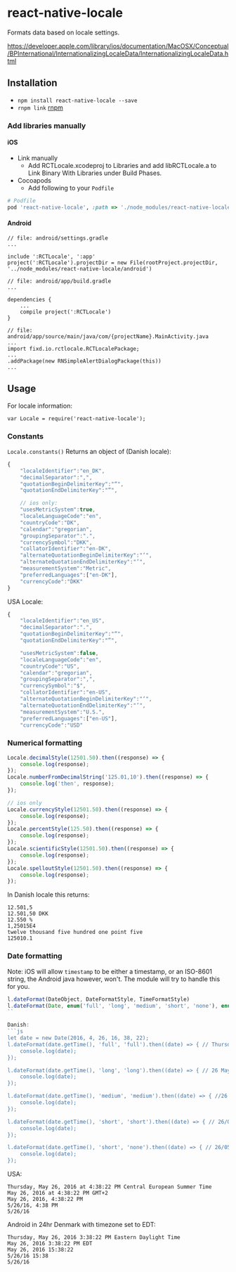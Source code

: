 # react-native-locale

Formats data based on locale settings.

https://developer.apple.com/library/ios/documentation/MacOSX/Conceptual/BPInternational/InternationalizingLocaleData/InternationalizingLocaleData.html

## Installation

- `npm install react-native-locale --save`
- `rnpm link` [rnpm](https://github.com/rnpm/rnpm)

### Add libraries manually

#### iOS

- Link manually
  - Add RCTLocale.xcodeproj to Libraries and add libRCTLocale.a to Link Binary With Libraries under Build Phases.
- Cocoapods
  - Add following to your `Podfile`

```ruby
# Podfile
pod 'react-native-locale', :path => './node_modules/react-native-locale'
```

#### Android

```
// file: android/settings.gradle
...

include ':RCTLocale', ':app'
project(':RCTLocale').projectDir = new File(rootProject.projectDir, '../node_modules/react-native-locale/android')
```

```
// file: android/app/build.gradle
...

dependencies {
    ...
    compile project(':RCTLocale')
}
```

```
// file: android/app/source/main/java/com/{projectName}.MainActivity.java
...
import fixd.io.rctlocale.RCTLocalePackage;
...
.addPackage(new RNSimpleAlertDialogPackage(this))
...
```

## Usage

For locale information:

`var Locale = require('react-native-locale');`

### Constants

`Locale.constants()` Returns an object of (Danish locale):

```js
{
	"localeIdentifier":"en_DK",
	"decimalSeparator":",",
	"quotationBeginDelimiterKey":"“",
	"quotationEndDelimiterKey":"”",

	// ios only:
	"usesMetricSystem":true,
	"localeLanguageCode":"en",
	"countryCode":"DK",
	"calendar":"gregorian",
	"groupingSeparator":".",
	"currencySymbol":"DKK",
	"collatorIdentifier":"en-DK",
	"alternateQuotationBeginDelimiterKey":"‘",
	"alternateQuotationEndDelimiterKey":"’",
	"measurementSystem":"Metric",
	"preferredLanguages":["en-DK"],
	"currencyCode":"DKK"
}
```

USA Locale:

```js
{
	"localeIdentifier":"en_US",
	"decimalSeparator":".",
	"quotationBeginDelimiterKey":"“",
	"quotationEndDelimiterKey":"”",

	"usesMetricSystem":false,
	"localeLanguageCode":"en",
	"countryCode":"US",
	"calendar":"gregorian",
	"groupingSeparator":",",
	"currencySymbol":"$",
	"collatorIdentifier":"en-US",
	"alternateQuotationBeginDelimiterKey":"‘",
	"alternateQuotationEndDelimiterKey":"’",
	"measurementSystem":"U.S.",
	"preferredLanguages":["en-US"],
	"currencyCode":"USD"
```

### Numerical formatting


```js
Locale.decimalStyle(12501.50).then((response) => {
	console.log(response);
});
Locale.numberFromDecimalString('125.01,10').then((response) => {
	console.log('then', response);
});

// ios only
Locale.currencyStyle(12501.50).then((response) => {
	console.log(response);
});
Locale.percentStyle(125.50).then((response) => {
	console.log(response);
});
Locale.scientificStyle(12501.50).then((response) => {
	console.log(response);
});
Locale.spelloutStyle(12501.50).then((response) => {
	console.log(response);
});
```

In Danish locale this returns:

```
12.501,5
12.501,50 DKK
12.550 %
1,25015E4
twelve thousand five hundred one point five
125010.1
```

### Date formatting

Note: iOS will allow `timestamp` to be either a timestamp, or an ISO-8601 string, the Android java however, won't. The module will try to handle this for you.

```js
l.dateFormat(DateObject, DateFormatStyle, TimeFormatStyle)
l.dateFormat(Date, enum('full', 'long', 'medium', 'short', 'none'), enum('full', 'long', 'medium', 'short', 'none'))
``

Danish:
```js
let date = new Date(2016, 4, 26, 16, 38, 22);
l.dateFormat(date.getTime(), 'full', 'full').then((date) => { // Thursday 26 May 2016 at 16 h 38 min 22 s Central European Summer Time
	console.log(date);
});

l.dateFormat(date.getTime(), 'long', 'long').then((date) => { // 26 May 2016 at 16:38:22 GMT+2
	console.log(date);
});

l.dateFormat(date.getTime(), 'medium', 'medium').then((date) => { //26 May 2016 16:38:22
	console.log(date);
});

l.dateFormat(date.getTime(), 'short', 'short').then((date) => { // 26/05/16 16:38
	console.log(date);
});

l.dateFormat(date.getTime(), 'short', 'none').then((date) => { // 26/05/16
	console.log(date);
});
```

USA:
```
Thursday, May 26, 2016 at 4:38:22 PM Central European Summer Time
May 26, 2016 at 4:38:22 PM GMT+2
May 26, 2016, 4:38:22 PM
5/26/16, 4:38 PM
5/26/16
```

Android in 24hr Denmark with timezone set to EDT:

```
Thursday, May 26, 2016 3:38:22 PM Eastern Daylight Time
May 26, 2016 3:38:22 PM EDT
May 26, 2016 15:38:22
5/26/16 15:38
5/26/16
```
